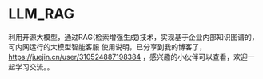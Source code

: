 # LLM_RAG
利用开源大模型，通过RAG(检索增强生成)技术，实现基于企业内部知识图谱的，可内网运行的大模型智能客服
使用说明，已分享到我的博客了，https://juejin.cn/user/310524887198384 ，感兴趣的小伙伴可以查看，欢迎一起学习交流。。
